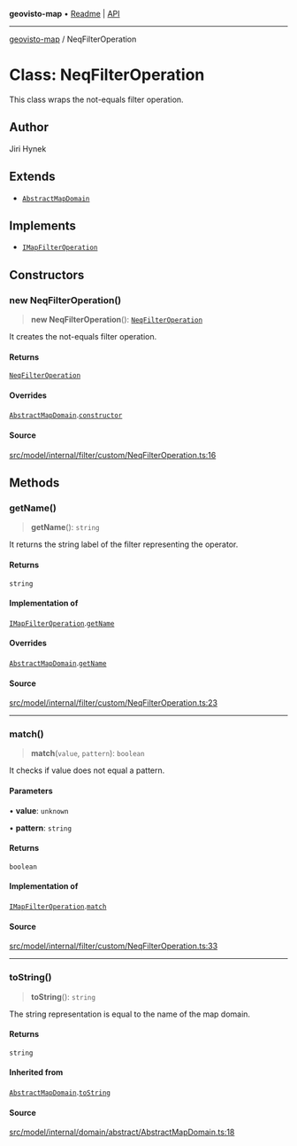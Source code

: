 **geovisto-map** • [Readme](../README.md) \| [API](../globals.md)

***

[geovisto-map](../README.md) / NeqFilterOperation

# Class: NeqFilterOperation

This class wraps the not-equals filter operation.

## Author

Jiri Hynek

## Extends

- [`AbstractMapDomain`](AbstractMapDomain.md)

## Implements

- [`IMapFilterOperation`](../interfaces/IMapFilterOperation.md)

## Constructors

### new NeqFilterOperation()

> **new NeqFilterOperation**(): [`NeqFilterOperation`](NeqFilterOperation.md)

It creates the not-equals filter operation.

#### Returns

[`NeqFilterOperation`](NeqFilterOperation.md)

#### Overrides

[`AbstractMapDomain`](AbstractMapDomain.md).[`constructor`](AbstractMapDomain.md#constructors)

#### Source

[src/model/internal/filter/custom/NeqFilterOperation.ts:16](https://github.com/geovisto/geovisto-map/blob/e22d774889dbc28cc1ec62933ecf6bab6690f172/src/model/internal/filter/custom/NeqFilterOperation.ts#L16)

## Methods

### getName()

> **getName**(): `string`

It returns the string label of the filter representing the operator.

#### Returns

`string`

#### Implementation of

[`IMapFilterOperation`](../interfaces/IMapFilterOperation.md).[`getName`](../interfaces/IMapFilterOperation.md#getname)

#### Overrides

[`AbstractMapDomain`](AbstractMapDomain.md).[`getName`](AbstractMapDomain.md#getname)

#### Source

[src/model/internal/filter/custom/NeqFilterOperation.ts:23](https://github.com/geovisto/geovisto-map/blob/e22d774889dbc28cc1ec62933ecf6bab6690f172/src/model/internal/filter/custom/NeqFilterOperation.ts#L23)

***

### match()

> **match**(`value`, `pattern`): `boolean`

It checks if value does not equal a pattern.

#### Parameters

• **value**: `unknown`

• **pattern**: `string`

#### Returns

`boolean`

#### Implementation of

[`IMapFilterOperation`](../interfaces/IMapFilterOperation.md).[`match`](../interfaces/IMapFilterOperation.md#match)

#### Source

[src/model/internal/filter/custom/NeqFilterOperation.ts:33](https://github.com/geovisto/geovisto-map/blob/e22d774889dbc28cc1ec62933ecf6bab6690f172/src/model/internal/filter/custom/NeqFilterOperation.ts#L33)

***

### toString()

> **toString**(): `string`

The string representation is equal to the name of the map domain.

#### Returns

`string`

#### Inherited from

[`AbstractMapDomain`](AbstractMapDomain.md).[`toString`](AbstractMapDomain.md#tostring)

#### Source

[src/model/internal/domain/abstract/AbstractMapDomain.ts:18](https://github.com/geovisto/geovisto-map/blob/e22d774889dbc28cc1ec62933ecf6bab6690f172/src/model/internal/domain/abstract/AbstractMapDomain.ts#L18)
